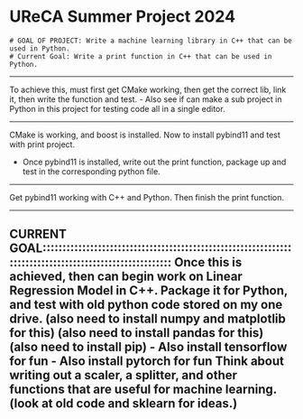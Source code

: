 
# UReCA Summer Project 2024
	# GOAL OF PROJECT: Write a machine learning library in C++ that can be used in Python.
	# Current Goal: Write a print function in C++ that can be used in Python.

--------------------------------------------------------------------------------------------------------------------

To achieve this, must first get CMake working, then get the correct lib, link it, then write the function and test.
	- Also see if can make a sub project in Python in this project for testing code all in a single editor.

--------------------------------------------------------------------------------------------------------------------

CMake is working, and boost is installed. Now to install pybind11 and test with print project.
- Once pybind11 is installed, write out the print function, package up and test in the corresponding python file.

--------------------------------------------------------------------------------------------------------------------
Get pybind11 working with C++ and Python. Then finish the print function.

--------------------------------------------------------------------------------------------------------------------
CURRENT GOAL::::::::::::::::::::::::::::::::::::::::::::::::::::::::::::::::::::::::::::::::::::::::::::::::::::::::
Once this is achieved, then can begin work on Linear Regression Model in C++. Package it for Python, and test with old python code
stored on my one drive. (also need to install numpy and matplotlib for this) (also need to install pandas for this) (also need to install pip)
	- Also install tensorflow for fun
	- Also install pytorch for fun
Think about writing out a scaler, a splitter, and other functions that are useful for machine learning. (look at old code and sklearn for ideas.)
--------------------------------------------------------------------------------------------------------------------
